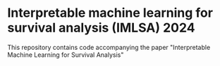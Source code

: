 # Interpretable machine learning for survival analysis (IMLSA) 2024
This repository contains code accompanying the paper "Interpretable Machine Learning for Survival Analysis"
